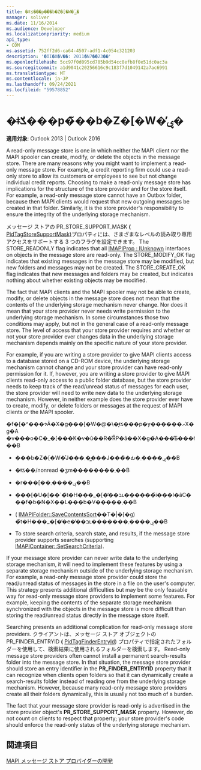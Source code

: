 ```yaml
---
title: �ǂݎ���p�̃��b�Z�[�W�̕ۑ�
manager: soliver
ms.date: 11/16/2014
ms.audience: Developer
ms.localizationpriority: medium
api_type:
- COM
ms.assetid: 752ff2d6-ca64-4507-adf1-4c054c321203
description: '�ŏI�X�V��: 2011�N7��23��'
ms.openlocfilehash: 5cc97f0d095cd705b9d54cc0efb8f0e51dc0ac3a
ms.sourcegitcommit: a1d9041c20256616c9c183f7d1049142a7ac6991
ms.translationtype: MT
ms.contentlocale: ja-JP
ms.lasthandoff: 09/24/2021
ms.locfileid: "59578852"
---
```

# <a name="read-only-message-stores"></a>�ǂݎ���p�̃��b�Z�[�W�̕ۑ�

  
  
**適用対象**: Outlook 2013 | Outlook 2016 
  
A read-only message store is one in which neither the MAPI client nor the MAPI spooler can create, modify, or delete the objects in the message store. There are many reasons why you might want to implement a read-only message store. For example, a credit reporting firm could use a read-only store to allow its customers or employees to see but not change individual credit reports. Choosing to make a read-only message store has implications for the structure of the store provider and for the store itself. For example, a read-only message store cannot have an Outbox folder, because then MAPI clients would request that new outgoing messages be created in that folder. Similarly, it is the store provider's responsibility to ensure the integrity of the underlying storage mechanism.
  
メッセージ ストアの PR_STORE_SUPPORT_MASK **(** [PidTagStoreSupportMask)](pidtagstoresupportmask-canonical-property.md)プロパティには、さまざまなレベルの読み取り専用アクセスをサポートする 3 つのフラグを設定できます。 The STORE_READONLY flag indicates that all [IMAPIProp : IUnknown](imapipropiunknown.md) interfaces on objects in the message store are read-only. The STORE_MODIFY_OK flag indicates that existing messages in the message store may be modified, but new folders and messages may not be created. The STORE_CREATE_OK flag indicates that new messages and folders may be created, but indicates nothing about whether existing objects may be modified. 
  
The fact that MAPI clients and the MAPI spooler may not be able to create, modify, or delete objects in the message store does not mean that the contents of the underlying storage mechanism never change. Nor does it mean that your store provider never needs write permission to the underlying storage mechanism. In some circumstances those two conditions may apply, but not in the general case of a read-only message store. The level of access that your store provider requires and whether or not your store provider ever changes data in the underlying storage mechanism depends mainly on the specific nature of your store provider.
  
For example, if you are writing a store provider to give MAPI clients access to a database stored on a CD-ROM device, the underlying storage mechanism cannot change and your store provider can have read-only permission for it. If, however, you are writing a store provider to give MAPI clients read-only access to a public folder database, but the store provider needs to keep track of the read/unread status of messages for each user, the store provider will need to write new data to the underlying storage mechanism. However, in neither example does the store provider ever have to create, modify, or delete folders or messages at the request of MAPI clients or the MAPI spooler.
  
�f�[�^���ɂȂ�X�g���[�W�@�\�͓ǂݎ���p�ɏ������ރX�g�A �v���o�C�_�[���K�v�ȗ��R�̊ȒP�ȃ��X�g�́A���̂Ƃ���ł��B
  
- ���b�Z�[�W�̊J���܂��͖��J���̏�Ԃ�ۑ����܂��B
    
- �ǂݎ��/nonread �ʒm��������܂��B 
    
- �r���[��ۑ����܂��B
    
- ���[�U�[��`�̃t�H���_�[�̕��בւ������̉i���I�ȃC���f�b�N�X��L���b�V�����܂��B
    
- ( [IMAPIFolder::SaveContentsSort](imapifolder-savecontentssort.md)��T�|�[�g) �̃t�H���_�[�̓�e�̕��בւ�������ۑ����܂��B
    
- To store search criteria, search state, and results, if the message store provider supports searches (supporting [IMAPIContainer::SetSearchCriteria](imapicontainer-setsearchcriteria.md)).
    
If your message store provider can never write data to the underlying storage mechanism, it will need to implement these features by using a separate storage mechanism outside of the underlying storage mechanism. For example, a read-only message store provider could store the read/unread status of messages in the store in a file on the user's computer. This strategy presents additional difficulties but may be the only feasable way for read-only message store providers to implement some features. For example, keeping the contents of the separate storage mechanism synchronized with the objects in the message store is more difficult than storing the read/unread status directly in the message store itself.
  
Searching presents an additional complication for read-only message store providers. クライアントは、メッセージ ストア オブジェクトの PR_FINDER_ENTRYID **(** [PidTagFinderEntryId](pidtagfinderentryid-canonical-property.md)) プロパティで指定されたフォルダーを使用して、検索結果に使用されるフォルダーを検索します。 Read-only message store providers often cannot install a permanent search-results folder into the message store. In that situation, the message store provider should store an entry identifier in the **PR_FINDER_ENTRYID** property that it can recognize when clients open folders so that it can dynamically create a search-results folder instead of reading one from the underlying storage mechanism. However, because many read-only message store providers create all their folders dynamically, this is usually not too much of a burden. 
  
The fact that your message store provider is read-only is advertised in the store provider object's **PR_STORE_SUPPORT_MASK** property. However, do not count on clients to respect that property; your store provider's code should enforce the read-only status of the underlying storage mechanism. 
  
## <a name="see-also"></a>関連項目



[MAPI メッセージ ストア プロバイダーの開発](developing-a-mapi-message-store-provider.md)

